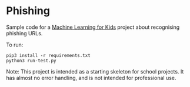 # Phishing

Sample code for a [Machine Learning for Kids](https://machinelearningforkids.co.uk/) project about recognising phishing URLs.

To run:

```
pip3 install -r requirements.txt
python3 run-test.py
```

Note: This project is intended as a starting skeleton for school projects. It has almost no error handling, and is not intended for professional use.
